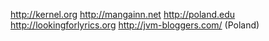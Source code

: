 http://kernel.org http://mangainn.net http://poland.edu http://lookingforlyrics.org http://jvm-bloggers.com/ (Poland)
 
